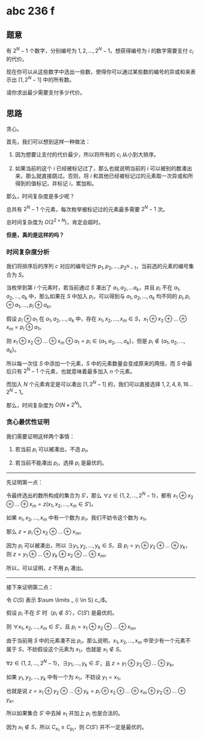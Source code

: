 # abc 236 f

## 题意

有 $2 ^ N - 1$ 个数字，分别编号为 $1, 2, \dots, 2 ^ N - 1$，想获得编号为 $i$ 的数字需要支付 $c_i$ 的代价。

现在你可以从这些数字中选出一些数，使得你可以通过某些数的编号的异或和来表示出 $[1, 2 ^ N - 1]$ 中的所有数。

请你求出最少需要支付多少代价。

## 思路

贪心。

首先，我们可以想到这样一种做法：

1. 因为想要让支付的代价最少，所以将所有的 $c_i$ 从小到大排序。

2. 如果当前的这个 $i$ 已经被标记过了，那么也就说明当前的 $i$ 可以被别的数凑出来，那么就直接跳过。否则，将 $i$ 和其他已经被标记过的元素取一次异或和所得到的值标记，并标记 $i$，累加和。

那么，时间复杂度是多少呢？

总共有 $2 ^ N - 1$ 个元素，每次枚举被标记过的元素最多需要 $2 ^ N - 1$ 次。

总时间复杂度为 $O(2 ^ {2 \times N})$，肯定会超时。

**但是，真的是这样的吗？**

### 时间复杂度分析

我们将排序后的序列 $c$ 对应的编号记作 $p_1, p_2, \dots, p_{2 ^ N - 1}$，当前选的元素的编号集合为 $S$。

当枚举到第 $i$ 个元素时，若当前通过 $S$ 凑出了 $a_1, a_2, \dots a_k$，并且 $p_i$ 不在 $a_1, a_2, \dots, a_k$ 中，那么如果在 $S$ 中加入 $p_i$，可以得到与 $a_1, a_2, \dots, a_k$ 均不同的 $p_i, p_i \oplus a_1, \dots, p_i \oplus a_k$。

假设 $p_i \oplus a_1$ 在 $a_1, a_2, \dots, a_k$ 中，存在 $x_1, x_2, \dots, x_m \in S$，$x_1 \oplus x_2 \oplus \dots \oplus x_m = p_i \oplus a_1$。

则 $x_1 \oplus x_2 \oplus \dots \oplus x_m \oplus a_1 = p_i \in \{a_1, a_2, \dots, a_k\}$，但是 $p_i \notin \{a_1, a_2, \dots, a_k\}$。

所以每一次往 $S$ 中添加一个元素，$S$ 中的元素数量会变成原来的两倍，而 $S$ 中最后只有 $2 ^ N - 1$ 个元素，也就意味着最多加入 $n$ 个元素。

而加入 $N$ 个元素肯定是可以凑出 $[1, 2 ^ N - 1]$ 的，我们可以直接选择 $1, 2, 4, 8, 16 \dots 2 ^ N - 1$。

那么，时间复杂度为 $O(N \times 2 ^ N)$。

### 贪心最优性证明

我们需要证明这样两个事情：

1. 若当前 $p_i$ 可以被凑出，不选 $p_i$。

2. 若当前不能凑出 $p_i$，选择 $p_i$ 是最优的。

------------

先证明第一点：

令最终选出的数所构成的集合为 $S'$，那么 $\forall z \in \{1, 2, \dots, 2 ^ N - 1\}$，都有 $x_1 \oplus x_2 \oplus \dots \oplus x_m = z(x_1, x_2, \dots, x_m \in S')$。

如果 $x_1, x_2, \dots, x_m$ 中有一个数为 $p_i$，我们不妨令这个数为 $x_1$。

那么 $z = p_i \oplus x_2 \oplus \dots \oplus x_m$。

因为 $p_i$ 可以被凑出，所以 $\exists y_1, y_2, \dots, y_k \in S$，且 $p_i = y_1 \oplus y_2 \oplus \dots \oplus y_k$，则 $z = y_1 \oplus \dots \oplus y_k \oplus x_2 \oplus \dots \oplus x_m$。

所以，可以证明，$z$ 不用 $p_i$ 凑出。

------------

接下来证明第二点：

令 $C(S)$ 表示 $\sum \limits _ {i \in S} c_i$。

假设 $p_i$ 不在 $S'$ 时（$p_i \notin S'$），$C(S')$ 是最优的。

则 $\forall x_1, x_2, \dots, x_m \in S'$，且 $p_i = x_1 \oplus x_2 \oplus \dots \oplus x_m$。

由于当前用 $S$ 中的元素凑不出 $p_i$，那么说明，$x_1, x_2, \dots, x_m$ 中至少有一个元素不属于 $S$，不妨假设这个元素为 $x_1$，也就是 $x_1 \notin S$。

$\forall z \in \{1, 2, \dots, 2 ^ N - 1\}$，$\exists y_1, \dots, y_k \in S'$，且 $z = y_1 \oplus y_2 \oplus \dots \oplus y_k$。

如果 $y_1, y_2, \dots, y_k$ 中有一个为 $x_1$，不妨设 $y_1 = x_1$。

也就是说 $z = x_1 \oplus y_2 \oplus \dots \oplus y_k = p_i \oplus x_2 \oplus \dots \oplus x_m \oplus y_2 \oplus \dots \oplus y_k$。

所以如果集合 $S'$ 中去掉 $x_1$ 并加上 $p_i$ 也是合法的。

因为 $x_1 \notin S$，所以 $C_{x_1} \ge C_{p_i}$，则 $C(S')$ 并不一定是最优的。